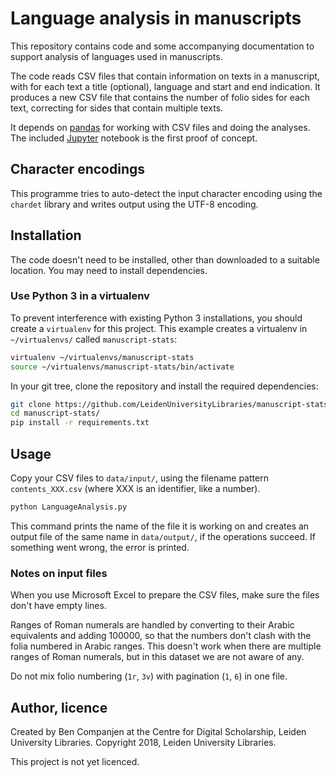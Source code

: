 # Language analysis in manuscripts

This repository contains code and some accompanying documentation to support analysis of languages used in manuscripts.

The code reads CSV files that contain information on texts in a manuscript, with for each text a title (optional),
language and start and end indication. It produces a new CSV file that contains the number of folio sides for
each text, correcting for sides that contain multiple texts.

It depends on [pandas](https://pandas.pydata.org/) for working with CSV files and doing the analyses.
The included [Jupyter](https://jupyter.org/) notebook is the first proof of concept.

## Character encodings

This programme tries to auto-detect the input character encoding using the `chardet` library and writes output using the UTF-8 encoding.

## Installation

The code doesn't need to be installed, other than downloaded to a suitable location. You may need to install dependencies.

### Use Python 3 in a virtualenv

To prevent interference with existing Python 3 installations, you should create a `virtualenv` for this project. This
example creates a virtualenv in `~/virtualenvs/` called `manuscript-stats`:

```bash
virtualenv ~/virtualenvs/manuscript-stats
source ~/virtualenvs/manuscript-stats/bin/activate
```

In your git tree, clone the repository and install the required dependencies:

```bash
git clone https://github.com/LeidenUniversityLibraries/manuscript-stats.git
cd manuscript-stats/
pip install -r requirements.txt
```

## Usage

Copy your CSV files to `data/input/`, using the filename pattern `contents_XXX.csv` (where XXX is an identifier, like a number).

```bash
python LanguageAnalysis.py
```

This command prints the name of the file it is working on and creates an output file of the same name in `data/output/`, if
the operations succeed. If something went wrong, the error is printed.

### Notes on input files

When you use Microsoft Excel to prepare the CSV files, make sure the files don't have empty lines.

Ranges of Roman numerals are handled by converting to their Arabic equivalents and adding 100000, so that the numbers don't
clash with the folia numbered in Arabic ranges. This doesn't work when there are multiple ranges of Roman numerals, but in
this dataset we are not aware of any.

Do not mix folio numbering (`1r`, `3v`) with pagination (`1`, `6`) in one file.

## Author, licence

Created by Ben Companjen at the Centre for Digital Scholarship, Leiden University Libraries.
Copyright 2018, Leiden University Libraries.

This project is not yet licenced.
